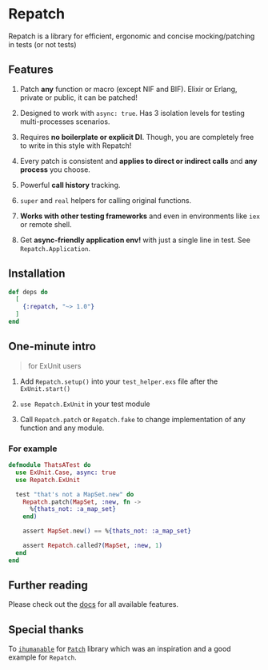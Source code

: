 # Repatch

<!-- MDOC -->

Repatch is a library for efficient, ergonomic and concise mocking/patching in tests (or not tests)

## Features

1. Patch **any** function or macro (except NIF and BIF). Elixir or Erlang, private or public, it can be patched!

2. Designed to work with `async: true`. Has 3 isolation levels for testing multi-processes scenarios.

3. Requires **no boilerplate or explicit DI**. Though, you are completely free to write in this style with Repatch!

4. Every patch is consistent and **applies to direct or indirect calls** and **any process** you choose.

5. Powerful **call history** tracking.

6. `super` and `real` helpers for calling original functions.

7. **Works with other testing frameworks** and even in environments like `iex` or remote shell.

8. Get **async-friendly application env!** with just a single line in test. See `Repatch.Application`.

## Installation

```elixir
def deps do
  [
    {:repatch, "~> 1.0"}
  ]
end
```

## One-minute intro

> for ExUnit users

1. Add `Repatch.setup()` into your `test_helper.exs` file after the `ExUnit.start()`

2. `use Repatch.ExUnit` in your test module

3. Call `Repatch.patch` or `Repatch.fake` to change implementation of any function and any module.

### For example

```elixir
defmodule ThatsATest do
  use ExUnit.Case, async: true
  use Repatch.ExUnit

  test "that's not a MapSet.new" do
    Repatch.patch(MapSet, :new, fn ->
      %{thats_not: :a_map_set}
    end)

    assert MapSet.new() == %{thats_not: :a_map_set}

    assert Repatch.called?(MapSet, :new, 1)
  end
end
```

<!-- MDOC -->

## Further reading

Please check out the [docs](https://hexdocs.pm/repatch) for all available features.

## Special thanks

To [`ihumanable`](https://github.com/ihumanable) for [`Patch`](https://hexdocs.pm/patch) library which was an inspiration and a good example for `Repatch`.
